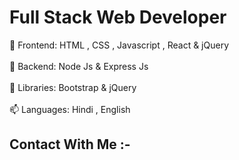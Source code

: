 # Full Stack Web Developer
 👋 Frontend: HTML , CSS , Javascript , React & jQuery
 <br/>
 <br/>
 👀 Backend: Node Js & Express Js
  <br/>
  <br/>
 🌱 Libraries: Bootstrap & jQuery
  <br/>
  <br/>
 📫 Languages: Hindi , English
<!---
iamtusharchaudhary/iamtusharchaudhary is a ✨ special ✨ repository because its `README.md` (this file) appears on your GitHub profile.
You can click the Preview link to take a look at your changes.
--->

<h2>Contact With Me :-</h2>
<a href="https://www.linkedin.com/in/ tusharchaudhary-Tech"></a>
<br/>
<a href="https://www.twitter.com/in/ Tusharcofficial"></a>
<br/>
<a href="https://www.instagram.com/in/ ultimate_tushar_singh"></a>
<br/>
<a href="https://www.facebook.com/in/ imtusharchaudhary"></a>
